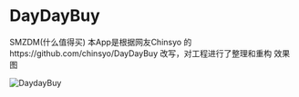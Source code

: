 # DayDayBuy
SMZDM(什么值得买)
本App是根据网友Chinsyo 的https://github.com/chinsyo/DayDayBuy 改写，对工程进行了整理和重构
效果图

![DaydayBuy](https://github.com/justinjing/DayDayBuy/raw/master/DayDayBuy/ScreenShot/daydayBuy.gif)
